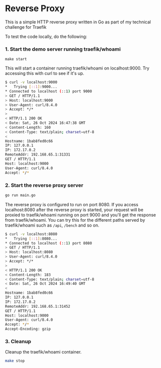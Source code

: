 # Reverse Proxy

This is a simple HTTP reverse proxy written in Go as part of my technical challenge for Traefik

To test the code locally, do the following:

### 1. Start the demo server running traefik/whoami

```
make start
```

This will start a container running traefik/whoami on localhost:9000. Try accessing this with curl to see if it's up.

```bash
$ curl -v localhost:9000
*   Trying [::1]:9000...
* Connected to localhost (::1) port 9000
> GET / HTTP/1.1
> Host: localhost:9000
> User-Agent: curl/8.4.0
> Accept: */*
>
< HTTP/1.1 200 OK
< Date: Sat, 26 Oct 2024 16:47:38 GMT
< Content-Length: 160
< Content-Type: text/plain; charset=utf-8
<
Hostname: 1bab8fed0c66
IP: 127.0.0.1
IP: 172.17.0.2
RemoteAddr: 192.168.65.1:31331
GET / HTTP/1.1
Host: localhost:9000
User-Agent: curl/8.4.0
Accept: */*
```

### 2. Start the reverse proxy server

```bash
go run main.go
```

The reverse proxy is configured to run on port 8080. If you access localhost:8080 after the reverse proxy is started, your request will be proxied to traefik/whoami running on port 9000 and you'll get the response from traefik/whoami. You can try this for the different paths served by traefik/whoami such as `/api`, `/bench` and so on.
 
```bash
$ curl -v localhost:8080
*   Trying [::1]:8080...
* Connected to localhost (::1) port 8080
> GET / HTTP/1.1
> Host: localhost:8080
> User-Agent: curl/8.4.0
> Accept: */*
>
< HTTP/1.1 200 OK
< Content-Length: 183
< Content-Type: text/plain; charset=utf-8
< Date: Sat, 26 Oct 2024 16:49:40 GMT
<
Hostname: 1bab8fed0c66
IP: 127.0.0.1
IP: 172.17.0.2
RemoteAddr: 192.168.65.1:31452
GET / HTTP/1.1
Host: localhost:9000
User-Agent: curl/8.4.0
Accept: */*
Accept-Encoding: gzip
```

### 3. Cleanup

Cleanup the traefik/whoami container.

```bash
make stop
```
